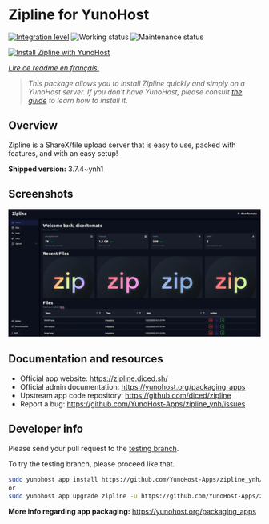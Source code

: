 <!--
N.B.: This README was automatically generated by https://github.com/YunoHost/apps/tree/master/tools/README-generator
It shall NOT be edited by hand.
-->

# Zipline for YunoHost

[![Integration level](https://dash.yunohost.org/integration/zipline.svg)](https://dash.yunohost.org/appci/app/zipline) ![Working status](https://ci-apps.yunohost.org/ci/badges/zipline.status.svg) ![Maintenance status](https://ci-apps.yunohost.org/ci/badges/zipline.maintain.svg)

[![Install Zipline with YunoHost](https://install-app.yunohost.org/install-with-yunohost.svg)](https://install-app.yunohost.org/?app=zipline)

*[Lire ce readme en français.](./README_fr.md)*

> *This package allows you to install Zipline quickly and simply on a YunoHost server.
If you don't have YunoHost, please consult [the guide](https://yunohost.org/#/install) to learn how to install it.*

## Overview

Zipline is a ShareX/file upload server that is easy to use, packed with features, and with an easy setup! 

**Shipped version:** 3.7.4~ynh1

## Screenshots

![Screenshot of Zipline](./doc/screenshots/screenshot.png)

## Documentation and resources

* Official app website: <https://zipline.diced.sh/>
* Official admin documentation: <https://yunohost.org/packaging_apps>
* Upstream app code repository: <https://github.com/diced/zipline>
* Report a bug: <https://github.com/YunoHost-Apps/zipline_ynh/issues>

## Developer info

Please send your pull request to the [testing branch](https://github.com/YunoHost-Apps/zipline_ynh/tree/testing).

To try the testing branch, please proceed like that.

``` bash
sudo yunohost app install https://github.com/YunoHost-Apps/zipline_ynh/tree/testing --debug
or
sudo yunohost app upgrade zipline -u https://github.com/YunoHost-Apps/zipline_ynh/tree/testing --debug
```

**More info regarding app packaging:** <https://yunohost.org/packaging_apps>

